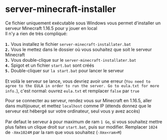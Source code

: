# server-minecraft-installer
Ce fichier uniquement exécutable sous Windows vous permet d'installer un serveur Minecraft 1.16.5 pour y jouer en local<br>
Il n'y a rien de très compliqué:<br><br>
**`1.`** Vous installez le fichier `server-minecraft-installater.bat`<br>
**`2.`** Vous le mettez dans le dossier où vous souhaitez que soit le serveur Minecraft <br>
**`3.`** Vous double-clique sur le `server-minecraft-installater.bat` <br>
**`4.`** Spigot et un fichier `start.bat` sont créés <br>
**`5.`** Double-cliquer sur `la start.bat` pour lancer le serveur<br><br>
Et voilà le serveur se lance, vous devriez avoir une erreur (`You need to agree to the EULA in order to run the server. Go to eula.txt for more info.`), c'est normal: ouvrez `eula.txt` et remplacer `false` par `true`

Pour se connecter au serveur, rendez vous sur Minecraft en 1.16.5, aller dans multijoueur, et mettez `localhost` comme IP (étends donnez que le serveur est hébergé sur votre ordinateur, seul vous y avez accès) <br><br>
Par defaut le serveur à pour maximum de ram `1 Go`, si vous souhaitez mettre plus faites un clique droit sur `start.bat`, puis sur modifier. Remplacer `1024` de `-Xmx1024M` par la ram que vous souhaitez (`-Xmx<ram>M`)

